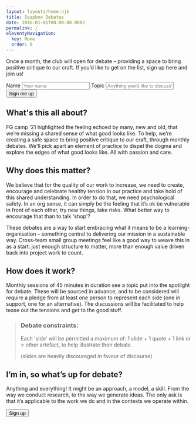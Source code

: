 ```yaml
---
layout: layouts/home.njk
title: Soapbox Debates
date: 2016-01-01T00:00:00.000Z
permalink: /
eleventyNavigation:
  key: Home
  order: 0
---
```


<section class="intro" id="intro">
<p>Once a month, the club will open for debate – providing a space to bring positive critique to our craft. If you’d like to get on the list, sign up here and join us!</p>
<form name="soapbox" method="POST" data-netlify="true">
  <label for="name">Name</label>
  <input type="text" name="name" id="name" autocomplete="name" placeholder="Your name" title="Please enter your name" required>
  <label for="topic">Topic</label>
  <input type="text" name="topic" id="topic" autocomplete="topic" placeholder="Anything you'd like to discuss?" title="Please add a topic you might be interested in debating">
  <button type="submit">Sign me up</button>
</form>
</section>

## What's this all about?
FG camp ’21 highlighted the feeling echoed by many, new and old, that we’re missing a shared sense of what good looks like. To help, we’re creating a safe space to bring positive critique to our craft, through monthly debates. We'll pick apart an element of practice to dispel the dogma and explore the edges of what good looks like. All with passion and care.

## Why does this matter?
We believe that for the quality of our work to increase, we need to create, encourage and celebrate healthy tension in our practice and take hold of this shared understanding. In order to do that, we need psychological safety. In an org sense, it can simply be the feeling that it’s ok be vulnerable in front of each other, try new things, take risks. What better way to encourage that than to talk 'shop'?

These debates are a way to start embracing what it means to be a learning-organisation – something central to delivering our mission in a sustainable way. Cross-team small group meetings feel like a good way to weave this in as a start: just enough structure to matter, more than enough value driven back into project work to count.

## How does it work?
Monthly sessions of 45 minutes in duration see a topic put into the spotlight for debate. These will be sourced in advance, and to be considered will require a pledge from at least one person to represent each side (one in support, one for an alternative). The discussions will be facilitated to help tease out the tensions and get to the good stuff.

> ### Debate constraints:
> Each 'side' will be permitted a maximum of: 1 slide + 1 quote + 1 link or > other artefact, to help illustrate their debate.
> <p>(slides are heavily discouraged in favour of discourse)</p>

## I’m in, so what’s up for debate?
Anything and everything! It might be an approach, a model, a skill. From the way we conduct research, to the way we generate ideas. The only ask is that it’s applicable to the work we do and in the contexts we operate within.

<a href="#intro"><button>Sign up</button></a>
